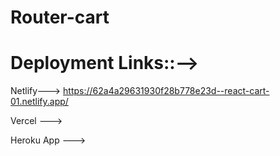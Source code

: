 # Router-cart
# Deployment Links::-->

Netlify--->   https://62a4a29631930f28b778e23d--react-cart-01.netlify.app/

Vercel --->    

Heroku App --->  
